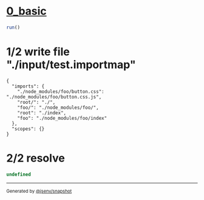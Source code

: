 # [0_basic](../../file_override.test.mjs#L22)

```js
run()
```

# 1/2 write file "./input/test.importmap"

```importmap
{
  "imports": {
    "./node_modules/foo/button.css": "./node_modules/foo/button.css.js",
    "root/": "./",
    "foo/": "./node_modules/foo/",
    "root": "./index",
    "foo": "./node_modules/foo/index"
  },
  "scopes": {}
}
```

# 2/2 resolve

```js
undefined
```

---

<sub>
  Generated by <a href="https://github.com/jsenv/core/tree/main/packages/tooling/snapshot">@jsenv/snapshot</a>
</sub>
